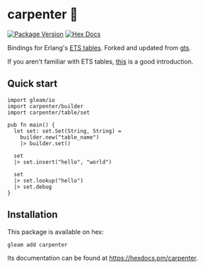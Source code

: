 # carpenter 🔨

[![Package Version](https://img.shields.io/hexpm/v/carpenter)](https://hex.pm/packages/carpenter)
[![Hex Docs](https://img.shields.io/badge/hex-docs-ffaff3)](https://hexdocs.pm/carpenter/)

Bindings for Erlang's [ETS tables](https://www.erlang.org/doc/man/ets.html). Forked and updated from [gts](https://github.com/Lunarmagpie/gts). 

If you aren't familiar with ETS tables, [this](https://elixirschool.com/en/lessons/storage/ets) is a good introduction.


## Quick start

```gleam
import gleam/io
import carpenter/builder
import carpenter/table/set

pub fn main() {
  let set: set.Set(String, String) =
    builder.new("table_name")
    |> builder.set()

  set
  |> set.insert("hello", "world")

  set
  |> set.lookup("hello")
  |> set.debug
}
```

## Installation

This package is available on hex:

```sh
gleam add carpenter
```

Its documentation can be found at <https://hexdocs.pm/carpenter>.

